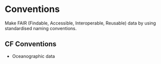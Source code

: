 # Conventions

Make FAIR (Findable, Accessible, Interoperable, Reusable) data by using standardised naming conventions.

## CF Conventions
- Oceanographic data